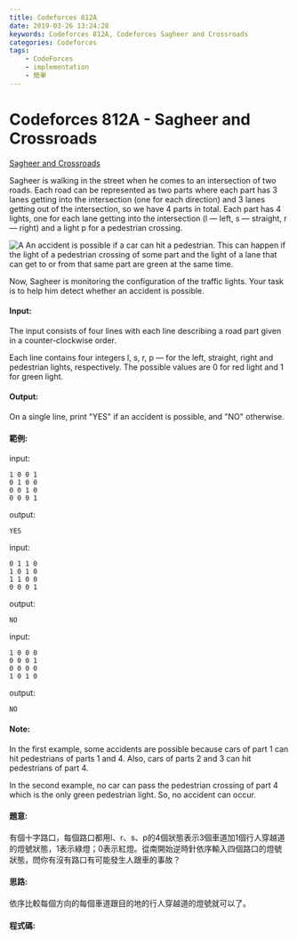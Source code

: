 ```yaml
---
title: Codeforces 812A
date: 2019-03-26 13:24:28
keywords: Codeforces 812A, Codeforces Sagheer and Crossroads
categories: Codeforces
tags:
    - CodeForces
    - implementation
    - 簡單
---
```

# Codeforces 812A - Sagheer and Crossroads
[Sagheer and Crossroads](https://codeforces.com/problemset/problem/812/A)

Sagheer is walking in the street when he comes to an intersection of two roads. Each road can be represented as two parts where each part has 3 lanes getting into the intersection (one for each direction) and 3 lanes getting out of the intersection, so we have 4 parts in total. Each part has 4 lights, one for each lane getting into the intersection (l — left, s — straight, r — right) and a light p for a pedestrian crossing. 
<!-- more -->
![A](A.PNG)
An accident is possible if a car can hit a pedestrian. This can happen if the light of a pedestrian crossing of some part and the light of a lane that can get to or from that same part are green at the same time.

Now, Sagheer is monitoring the configuration of the traffic lights. Your task is to help him detect whether an accident is possible.

#### Input:
The input consists of four lines with each line describing a road part given in a counter-clockwise order.

Each line contains four integers l, s, r, p — for the left, straight, right and pedestrian lights, respectively. The possible values are 0 for red light and 1 for green light.

#### Output:
On a single line, print "YES" if an accident is possible, and "NO" otherwise.

#### 範例:
input:
```
1 0 0 1
0 1 0 0
0 0 1 0
0 0 0 1
```
output:
```
YES
```
input:
```
0 1 1 0
1 0 1 0
1 1 0 0
0 0 0 1
```
output:
```
NO
```
input:
```
1 0 0 0
0 0 0 1
0 0 0 0
1 0 1 0
```
output:
```
NO
```

#### Note:
In the first example, some accidents are possible because cars of part 1 can hit pedestrians of parts 1 and 4. Also, cars of parts 2 and 3 can hit pedestrians of part 4.

In the second example, no car can pass the pedestrian crossing of part 4 which is the only green pedestrian light. So, no accident can occur.

#### 題意:
有個十字路口，每個路口都用l、r、s、p的4個狀態表示3個車道加1個行人穿越道的燈號狀態，1表示綠燈；0表示紅燈。從南開始逆時針依序輸入四個路口的燈號狀態，問你有沒有路口有可能發生人跟車的事故？

#### 思路:
依序比較每個方向的每個車道跟目的地的行人穿越道的燈號就可以了。

#### 程式碼:
<script src="https://gist.github.com/Daviswww/7144cb5d6c8af5c7db3a1405a970a185.js"></script>
